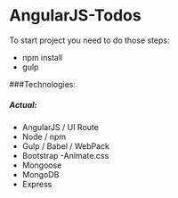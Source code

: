 # AngularJS-Todos
To start project you need to do those steps:
- npm install
- gulp

###Technologies:

##### Actual:
- AngularJS / UI Route
- Node / npm
- Gulp / Babel / WebPack
- Bootstrap
 -Animate.css
- Mongoose
- MongoDB
- Express

